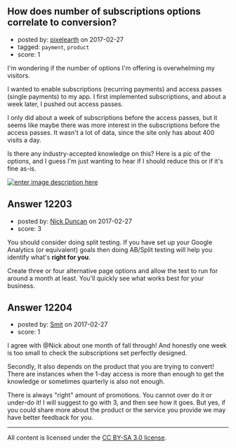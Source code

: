 ## How does number of subscriptions options correlate to conversion?

- posted by: [pixelearth](https://stackexchange.com/users/129602/pixelearth) on 2017-02-27
- tagged: `payment`, `product`
- score: 1

<p>I'm wondering if the number of options I'm offering is overwhelming my visitors. </p>

<p>I wanted to enable subscriptions (recurring payments) and access passes (single payments) to my app. I first implemented subscriptions, and about a week later, I pushed out access passes.</p>

<p>I only did about a week of subscriptions before the access passes, but it seems like maybe there was more interest in the subscriptions before the access passes. It wasn't a lot of data, since the site only has about 400 visits a day.</p>

<p>Is there any industry-accepted knowledge on this? Here is a pic of the options, and I guess I'm just wanting to hear if I should reduce this or if it's fine as-is.</p>

<p><a href="https://i.stack.imgur.com/uTHs3.png" rel="nofollow noreferrer"><img src="https://i.stack.imgur.com/uTHs3.png" alt="enter image description here"></a></p>



## Answer 12203

- posted by: [Nick Duncan](https://stackexchange.com/users/5384292/nick-duncan) on 2017-02-27
- score: 3

<p>You should consider doing split testing. If you have set up your Google Analytics (or equivalent) goals then doing AB/Split testing will help you identify what's <strong>right for you</strong>.</p>

<p>Create three or four alternative page options and allow the test to run for around a month at least. You'll quickly see what works best for your business. </p>



## Answer 12204

- posted by: [Smit](https://stackexchange.com/users/7665731/smit) on 2017-02-27
- score: 1

<p>I agree with @Nick about one month of fall through! And honestly one week is too small to check the subscriptions set perfectly designed.</p>

<p>Secondly, It also depends on the product that you are trying to convert! There are instances when the 1-day access is more than enough to get the knowledge or sometimes quarterly is also not enough. </p>

<p>There is always "right" amount of promotions. You cannot over do it or under-do it! I will suggest to go with 3, and then see how it goes. But yes, if you could share more about the product or the service you provide we may have better feedback for you.</p>




---

All content is licensed under the [CC BY-SA 3.0 license](https://creativecommons.org/licenses/by-sa/3.0/).
